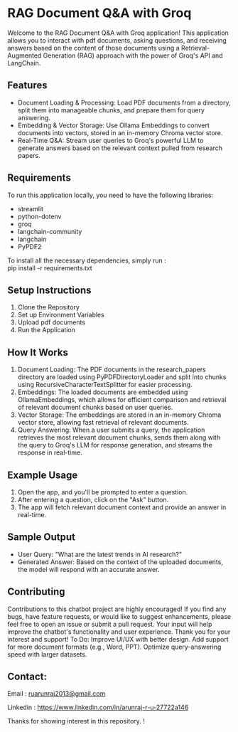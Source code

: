 # RAG Document Q&A with Groq
Welcome to the RAG Document Q&A with Groq application! This application allows you to interact with pdf documents, asking questions, and receiving answers based on the content of those documents using a Retrieval-Augmented Generation (RAG) approach with the power of Groq's API and LangChain.

## Features
* Document Loading & Processing: Load PDF documents from a directory, split them into manageable chunks, and prepare them for query answering.
* Embedding & Vector Storage: Use Ollama Embeddings to convert documents into vectors, stored in an in-memory Chroma vector store.
* Real-Time Q&A: Stream user queries to Groq's powerful LLM to generate answers based on the relevant context pulled from research papers.

## Requirements
To run this application locally, you need to have the following libraries:

* streamlit
* python-dotenv
* groq
* langchain-community
* langchain
* PyPDF2

To install all the necessary dependencies, simply run :  
pip install -r requirements.txt

## Setup Instructions
1. Clone the Repository
2. Set up Environment Variables
3. Upload pdf documents
4. Run the Application

## How It Works
1. Document Loading: The PDF documents in the research_papers directory are loaded using PyPDFDirectoryLoader and split into chunks using RecursiveCharacterTextSplitter for easier processing.
2. Embeddings: The loaded documents are embedded using OllamaEmbeddings, which allows for efficient comparison and retrieval of relevant document chunks based on user queries.
3. Vector Storage: The embeddings are stored in an in-memory Chroma vector store, allowing fast retrieval of relevant documents.
4. Query Answering: When a user submits a query, the application retrieves the most relevant document chunks, sends them along with the query to Groq's LLM for response generation, and streams the response in real-time.

## Example Usage
1. Open the app, and you'll be prompted to enter a question.
2. After entering a question, click on the "Ask" button.
3. The app will fetch relevant document context and provide an answer in real-time.

## Sample Output
* User Query: "What are the latest trends in AI research?"
* Generated Answer: Based on the context of the uploaded documents, the model will respond with an accurate answer.

## Contributing
Contributions to this chatbot project are highly encouraged! If you find any bugs, have feature requests, or would like to suggest enhancements, please feel free to open an issue or submit a pull request. Your input will help improve the chatbot's functionality and user experience. Thank you for your interest and support!
To Do:
Improve UI/UX with better design.
Add support for more document formats (e.g., Word, PPT).
Optimize query-answering speed with larger datasets.

## Contact:

Email : [ruarunraj2013@gmail.com](mailto:ruarunraj2013@gmail.com)

Linkedin : https://www.linkedin.com/in/arunraj-r-u-27722a146

Thanks for showing interest in this repository. !



